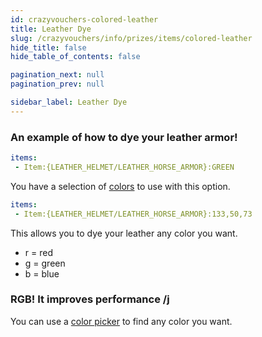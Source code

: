 ```yaml
---
id: crazyvouchers-colored-leather
title: Leather Dye
slug: /crazyvouchers/info/prizes/items/colored-leather
hide_title: false
hide_table_of_contents: false

pagination_next: null
pagination_prev: null

sidebar_label: Leather Dye
---
```

### An example of how to dye your leather armor!
```yml
items:
 - Item:{LEATHER_HELMET/LEATHER_HORSE_ARMOR}:GREEN
```
You have a selection of [colors](https://jd.papermc.io/paper/1.20/org/bukkit/Color.html) to use with this option.

```yml
items:
 - Item:{LEATHER_HELMET/LEATHER_HORSE_ARMOR}:133,50,73
```
This allows you to dye your leather any color you want.

* r = red
* g = green
* b = blue

### RGB! It improves performance /j
You can use a [color picker](https://htmlcolorcodes.com/color-picker/) to find any color you want.